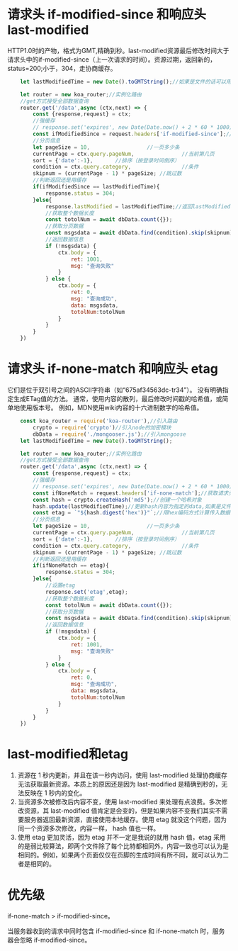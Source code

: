# 请求头 if-modified-since 和响应头 last-modified
HTTP1.0时的产物，格式为GMT,精确到秒。last-modified资源最后修改时间大于请求头中的if-modified-since（上一次请求的时间）。资源过期，返回新的，status=200;小于，304，走协商缓存。
```js
    let lastModifiedTime = new Date().toGMTString();//如果是文件的话可以用fs.stat获取更改时间，这里是取的开启服务器后，第一个请求的时间

    let router = new koa_router;//实例化路由
    //get方式接受全部数据查询
    router.get('/data',async (ctx,next) => {
        const {response,request} = ctx;
        //强缓存
        // response.set('expires', new Date(Date.now() + 2 * 60 * 1000).toString());
        const ifModifiedSince = request.headers['if-modified-since'];//拿到请求头的if-modified-since，第一次拿应该是undefined，需要第一次返回后，浏览器保存
        //分页信息
        let pageSize = 10,                  //一页多少条
        currentPage = ctx.query.pageNum,               //当前第几页
        sort = {'date':-1},       //排序（按登录时间倒序）
        condition = ctx.query.category,                //条件
        skipnum = (currentPage - 1) * pageSize; //跳过数
        //判断返回还是用缓存
        if(ifModifiedSince == lastModifiedTime){
            response.status = 304;
        }else{
            response.lastModified = lastModifiedTime;//返回lastModified 
            //获取整个数据长度
            const totolNum = await dbData.count({});
            //获取分页数据
            const msgsdata = await dbData.find(condition).skip(skipnum).limit(pageSize).sort(sort)
            //返回数据信息
            if (!msgsdata) {
                ctx.body = {
                    ret: 1001,
                    msg: "查询失败"
                }
            } else {
                ctx.body = {
                    ret: 0,
                    msg: "查询成功",
                    data: msgsdata,
                    totolNum:totolNum
                }
            }
        }    
    })
```
# 请求头 if-none-match 和响应头 etag
它们是位于双引号之间的ASCII字符串（如“675af34563dc-tr34”）。 没有明确指定生成ETag值的方法。 通常，使用内容的散列，最后修改时间戳的哈希值，或简单地使用版本号。 例如，MDN使用wiki内容的十六进制数字的哈希值。
```js
    const koa_router = require('koa-router'),//引入路由
        crypto = require('crypto')//引入node的加密模块
        dbData = require('./mongooser.js');//引入mongoose
    let lastModifiedTime = new Date().toGMTString();

    let router = new koa_router;//实例化路由
    //get方式接受全部数据查询
    router.get('/data',async (ctx,next) => {
        const {response,request} = ctx;
        //强缓存
        // response.set('expires', new Date(Date.now() + 2 * 60 * 1000).toString());
        const ifNoneMatch = request.headers['if-none-match'];//获取请求头里的if-none-match，第一次拿应该是undefined，需要第一次返回后，浏览器保存
        const hash = crypto.createHash('md5');//创建一个哈希对象
        hash.update(lastModifiedTime);//更新hash内容为指定的data,如果是文件，可以用fs.readfiles获取，然后再更新hash
        const etag = `"${hash.digest('hex')}"`;//用hex编码方式计算传入数据的hash摘要
        //分页信息
        let pageSize = 10,                  //一页多少条
        currentPage = ctx.query.pageNum,               //当前第几页
        sort = {'date':-1},       //排序（按登录时间倒序）
        condition = ctx.query.category,                //条件
        skipnum = (currentPage - 1) * pageSize; //跳过数
        //判断返回还是用缓存
        if(ifNoneMatch == etag){
            response.status = 304;
        }else{
            //设置etag
            response.set('etag',etag);
            //获取整个数据长度
            const totolNum = await dbData.count({});
            //获取分页数据
            const msgsdata = await dbData.find(condition).skip(skipnum).limit(pageSize).sort(sort)
            //返回数据信息
            if (!msgsdata) {
                ctx.body = {
                    ret: 1001,
                    msg: "查询失败"
                }
            } else {
                ctx.body = {
                    ret: 0,
                    msg: "查询成功",
                    data: msgsdata,
                    totolNum:totolNum
                }
            }
        }
    })
```
# last-modified和etag
1. 资源在 1 秒内更新，并且在该一秒内访问，使用 last-modified 处理协商缓存无法获取最新资源。本质上的原因还是因为 last-modified 是精确到秒的，无法反映在 1 秒内的变化。
2. 当资源多次被修改后内容不变，使用 last-modified 来处理有点浪费。多次修改资源，其 last-modified 值肯定是会变的，但是如果内容不变我们其实不需要服务器返回最新资源，直接使用本地缓存。使用 etag 就没这个问题，因为同一个资源多次修改，内容一样， hash 值也一样。
3. 使用 etag 更加灵活，因为 etag 并不一定是我说的就用 hash 值，etag 采用的是弱比较算法，即两个文件除了每个比特都相同外，内容一致也可以认为是相同的。例如，如果两个页面仅仅在页脚的生成时间有所不同，就可以认为二者是相同的。

# 优先级
if-none-match > if-modified-since。

当服务器收到的请求中同时包含 if-modified-since 和 if-none-match 时，服务器会忽略 if-modified-since。